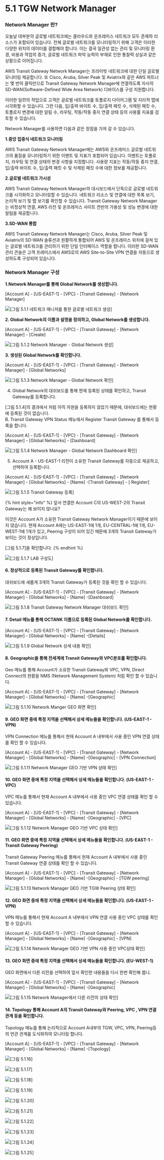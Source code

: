 # 5.1 TGW Network Manager

### Network Manager 란?

오늘날 대부분의 글로벌 네트워크에는 클라우드와 온프레미스 네트워크 모두 존재하 리소스가 포함되어 있습니다. 전체 글로벌 네트워크를 모니터링하기 위해 고객은 이러한 다양한 위치의 데이터를 결합해야 합니다. 이는 결국 일관성 없는 관리 및 모니터링 환경, 비용과 작업의 증가, 글로벌 네트워크 파악 능력의 부재로 인한 통찰력 상실과 같은 상황으로 이어집니다.

AWS Transit Gateway Network Manager는 프라이빗 네트워크에 대한 단일 글로벌 모니터링 제공합니다. 또 Cisco, Aruba, Silver Peak 및 Aviatrix와 같은 AWS 파트너는 몇 번의 클릭만으로 Transit Gateway Network Manager에 연결하도록 자사의 SD-WAN\(Software-Defined Wide Area Network\) 디바이스를 구성 지원합니다.

 이러한 일련의 작업으로 고객은 글로벌 네트워크를 토폴로지 다이어그램 및 지리적 맵에 시각화할 수 있습니다. 그런 다음, 입/출력 바이트 수, 입/출력 패킷 수, 삭제된 패킷 수, 토폴로지 변경에 대한 알림 수, 라우팅, 작동/작동 중지 연결 상태 등의 사용률 지표를 검토할 수 있습니다. 

Network Manager를 사용하면 다음과 같은 장점을 가져 갈 수 있습니다.

**1.중앙 집중식 네트워크 모니터링**

AWS Transit Gateway Network Manager에는 AWS와 온프레미스 글로벌 네트워크의 품질을 모니터링하기 위한 이벤트 및 지표가 포함되어 있습니다. 이벤트는 토폴로지, 라우팅 및 연결 상태의 변경 사항을 지정합니다. 사용량 지표는 작동/작동 중지 연결, 입/출력 바이트 수, 입/출력 패킷 수 및 삭제된 패킷 수에 대한 정보를 제공합니다.  


**2.글로벌 네트워크 가시성**

AWS Transit Gateway Network Manager의 대시보드에서 단독으로 글로벌 네트워크를 시각화하고 모니터링할 수 있습니다. 네트워크 리소스 및 연결에 대한 목록 보기, 논리적 보기 및 맵 보기를 확인할 수 있습니다. Transit Gateway Network Manager는 비정상적 연결, AWS 리전 및 온프레미스 사이트 전반의 가용성 및 성능 변경에 대한 알림을 제공합니다.

**3.SD-WAN 통합**

AWS Transit Gateway Network Manager는 Cisco, Aruba, Silver Peak 및 Aviatrix의 SD-WAN 솔류션과 원활하게 통합되어 AWS 및 온프레미스 위치에 걸쳐 있는 글로벌 네트워크를 관리하기 위한 단일 인터페이스 역할을 합니다. 이러한 SD-WAN 관리 콘솔은 고객 프레미스에서 AWS로의 AWS Site-to-Site VPN 연결을 자동으로 생성하도록 구성되어 있습니다.

### Network Manager 구성

**1.Network Manager를 통해 Global Network를 생성합니다.**

 \[Account A\] -  \[US-EAST-1\] - \[VPC\] - \[Transit Gateway\] - \[Network Manager\]

![\[&#xADF8;&#xB9BC; 5.1.1 &#xB124;&#xD2B8;&#xC6CC;&#xD06C; &#xB9E4;&#xB2C8;&#xC800;&#xB97C; &#xD1B5;&#xD55C; &#xAE00;&#xB85C;&#xBC8C; &#xB124;&#xD2B8;&#xC6CC;&#xD06C; &#xC0DD;&#xC131;\]](../.gitbook/assets/5.1.1.nm_create.png)

**2. Global Network의 이름과 설명을 정의하고, Global Network를 생성합니다.**

\[Account A\] -  \[US-EAST-1\] - \[VPC\] - \[Transit Gateway\] - \[Network Manager\] - \[Create\]

![\[&#xADF8;&#xB9BC; 5.1.2 Network Manager - Global Network &#xC0DD;&#xC131;\]](../.gitbook/assets/5.1.2.create_global_network.png)

**3. 생성된 Global Network를 확인합니다.**

\[Account A\] -  \[US-EAST-1\] - \[VPC\] - \[Transit Gateway\] - \[Network Manager\] - \[Global Networks\] 

![\[&#xADF8;&#xB9BC; 5.1.3 Network Manager - Global Network &#xD655;&#xC778;\]](../.gitbook/assets/5.1.3.global_network_check.png)

4. Global Network의 대쉬보드를 통해 현재 등록된 상태를 확인하고, Transit Gateway를 등록합니다.

\[그림 5.1.4\]의 결과에서 처럼 아직 자원을 등록하지 않았기 때문에, 대쉬보드에는 현황에 등록된 것이 없습니다.  
B. Transit Gateway VPN Status 메뉴에서 Register Transit Gateway 를 통해서 등록을 합니다.

\[Account A\] -  \[US-EAST-1\] - \[VPC\] - \[Transit Gateway\] - \[Network Manager\] - \[Global Networks\] - \[Dashboard\]

![\[&#xADF8;&#xB9BC; 5.1.4 Network Manager - Global Network Dashboard &#xD655;&#xC778;\]](../.gitbook/assets/5.1.4.nm_dashboard1.png)

5. Account A - US-EAST-1 리전이 소유한 Transit Gateway를 자동으로 제공하고, 선택하여 등록합니다.

\[Account A\] -  \[US-EAST-1\] - \[VPC\] - \[Transit Gateway\] - \[Network Manager\] - \[Global Networks\] - \[Name\] -\[Transit Gateway\] - \[ Register\]

![\[&#xADF8;&#xB9BC; 5.1.5 Transit Gateway &#xB4F1;&#xB85D;\]](../.gitbook/assets/5.1.5.tgw_register.png)

{% hint style="info" %}
앞서 연결한 Account C의  US-WEST-2의 Transit Gateway는 왜 보이지 않나요?

이것은 Account A가 소유한 Transit Gateway Network Manager이기 때문에 보이지 않습니다. 현재 Account A에는 US-EAST-1에 1개, EU-CENTRAL-1에 1개, EU-WEST-1에 1개가 있고, Peering 구성이 되어 있긴 때문에 3개의 Transit Gateway가 보이는 것이 정상입니다. 

\[그림 5.1.7\]을 확인합니다.
{% endhint %}

![\[&#xADF8;&#xB9BC; 5.1.7 LAB &#xAD6C;&#xC131;&#xB3C4;\]](../.gitbook/assets/5.1.7.lab_topology.png)

#### 6. 정상적으로 등록된 Transit Gateway를 확인합니다.

대쉬보드에 새롭게 3개의 Transit Gateway가 등록된 것을 확인 할 수 있습니다.

\[Account A\] -  \[US-EAST-1\] - \[VPC\] - \[Transit Gateway\] - \[Network Manager\] - \[Global Networks\] - \[Name\] -\[Dashboard\]

![\[&#xADF8;&#xB9BC; 5.1.8 Transit Gateway Network Manager &#xB300;&#xC26C;&#xBCF4;&#xB4DC; &#xD655;&#xC778;\]](../.gitbook/assets/5.1.8.tgw_register_check2.png)

#### 7. Detail 메뉴를 통해 OCTANK 이름으로 등록된 Global Network를 확인합니다.

\[Account A\] -  \[US-EAST-1\] - \[VPC\] - \[Transit Gateway\] - \[Network Manager\] - \[Global Networks\] - \[Name\] -\[Details\]

![\[&#xADF8;&#xB9BC; 5.1.9 Global Network &#xC0C1;&#xC138; &#xB0B4;&#xC6A9; &#xD655;&#xC778;\]](../.gitbook/assets/5.1.9.nm_detail.png)

#### 8. Geographic을 통해 전세계에 Transit Gateway와 VPC분포를 확인합니다.

Geo 메뉴를 통해 Account가 소유한 Transit Gateway와 VPC, VPN, Direct Connect의 현황을 NMS \(Network Management System\) 처럼 확인 할 수 있습니다.

\[Account A\] -  \[US-EAST-1\] - \[VPC\] - \[Transit Gateway\] - \[Network Manager\] - \[Global Networks\] - \[Name\] -\[Geographic\]

![\[&#xADF8;&#xB9BC; 5.1.10 Network Manger GEO &#xD654;&#xBA74; &#xD655;&#xC778;\]](../.gitbook/assets/5.1.10.nm_geo.png)

#### 9. GEO 화면 중에 특정 지역을 선택해서 상세 메뉴들을 확인합니다. \(US-EAST-1 - VPN\)

VPN Connection 메뉴를 통해서 현재 Account A 내부에서 사용 중인 VPN 연결 상태를 확인 할 수 있습니다.

\[Account A\] -  \[US-EAST-1\] - \[VPC\] - \[Transit Gateway\] - \[Network Manager\] - \[Global Networks\] - \[Name\] -\[Geographic\] - \[VPN Connection\]

![\[&#xADF8;&#xB9BC; 5.1.11 Network Manager GEO &#xAE30;&#xBC18; VPN &#xC0C1;&#xD0DC; &#xD655;&#xC778;\]](../.gitbook/assets/5.1.11.nm_geo2.png)

#### 10. GEO 화면 중에 특정 지역을 선택해서 상세 메뉴들을 확인합니다. \(US-EAST-1 - VPC\)

VPC 메뉴를 통해서 현재 Account A 내부에서 사용 중인 VPC 연결 상태를 확인 할 수 있습니다.

\[Account A\] -  \[US-EAST-1\] - \[VPC\] - \[Transit Gateway\] - \[Network Manager\] - \[Global Networks\] - \[Name\] -\[Geographic\] - \[VPC\]

![\[&#xADF8;&#xB9BC; 5.1.12 Network Manager GEO &#xAE30;&#xBC18; VPC &#xC0C1;&#xD0DC; &#xD655;&#xC778;\]](../.gitbook/assets/5.1.12.nm_geo3.png)

#### 11. GEO 화면 중에 특정 지역을 선택해서 상세 메뉴들을 확인합니다. \(US-EAST-1 - Transit Gateway Peering\)

Transit Gateway Peering 메뉴를 통해서 현재 Account A 내부에서 사용 중인 Transit Gateway 연결 상태를 확인 할 수 있습니다.

\[Account A\] -  \[US-EAST-1\] - \[VPC\] - \[Transit Gateway\] - \[Network Manager\] - \[Global Networks\] - \[Name\] -\[Geographic\] - \[TGW peering\]

![\[&#xADF8;&#xB9BC; 5.1.13 Network Manager GEO &#xAE30;&#xBC18; TGW Peering &#xC0C1;&#xD0DC; &#xD655;&#xC778;\]](../.gitbook/assets/5.1.13.nm_geo4.png)

#### 12. GEO 화면 중에 특정 지역을 선택해서 상세 메뉴들을 확인합니다. \(US-EAST-1 - VPN\)

VPN 메뉴를 통해서 현재 Account A 내부에서 VPN 연결 사용 중인 VPC 상태를 확인 할 수 있습니다.

\[Account A\] -  \[US-EAST-1\] - \[VPC\] - \[Transit Gateway\] - \[Network Manager\] - \[Global Networks\] - \[Name\] -\[Geographic\] - \[VPN\]

![\[&#xADF8;&#xB9BC; 5.1.14 Network Manager GEO &#xAE30;&#xBC18; VPN &#xC0AC;&#xC6A9; &#xC911;&#xC778; VPC&#xC0C1;&#xD0DC; &#xD655;&#xC778;\]](../.gitbook/assets/5.1.14.nm_geo5.png)

#### 13. GEO 화면 중에 특정 지역을 선택해서 상세 메뉴들을 확인합니다. \(EU-WEST-1\)

GEO 화면에서 다른 리전을 선택하여 앞서 확인한 내용들을 다시 한번 확인해 봅니.

\[Account A\] -  \[US-EAST-1\] - \[VPC\] - \[Transit Gateway\] - \[Network Manager\] - \[Global Networks\] - \[Name\] -\[Geographic\] 

![\[&#xADF8;&#xB9BC; 5.1.15 Network Manager&#xC5D0;&#xC11C; &#xB2E4;&#xB978; &#xB9AC;&#xC804;&#xC758; &#xC0C1;&#xD0DC; &#xD655;&#xC778;\]](../.gitbook/assets/5.1.15.nm_geo6.png)

#### 14. Topology 통해 Account A의 Transit Gateway와 Peering, VPC , VPN 연결 관계 등을 확인합니다.

Topology 메뉴를 통해 논리적으로 Account A내부의 TGW, VPC, VPN, Peering등의 연관 관계를 도식화하여 모니터링 합니다.

\[Account A\] -  \[US-EAST-1\] - \[VPC\] - \[Transit Gateway\] - \[Network Manager\] - \[Global Networks\] - \[Name\] -\[Topology\]

![\[&#xADF8;&#xB9BC; 5.1.16\]](../.gitbook/assets/5.1.15.nm_topology.png)

![\[&#xADF8;&#xB9BC; 5.1.17\]](../.gitbook/assets/5.1.17.nm_monitoring.png)

![\[&#xADF8;&#xB9BC; 5.1.18\]](../.gitbook/assets/5.1.18.nm_site1.png)

![\[&#xADF8;&#xB9BC; 5.1.19\]](../.gitbook/assets/5.1.19.nm_site2.png)

![\[&#xADF8;&#xB9BC; 5.1.20\]](../.gitbook/assets/5.1.20.nm_site3.png)

![\[&#xADF8;&#xB9BC; 5.1.21\]](../.gitbook/assets/5.1.21.nm_device1.png)

![\[&#xADF8;&#xB9BC; 5.1.22\]](../.gitbook/assets/5.1.22.nm_device2.png)

![\[&#xADF8;&#xB9BC; 5.1.23\]](../.gitbook/assets/5.1.23.nm_device3.png)

![\[&#xADF8;&#xB9BC; 5.1.24\]](../.gitbook/assets/5.1.24.nm_device4.png)

![\[&#xADF8;&#xB9BC; 5.1.25\]](../.gitbook/assets/5.1.25.nm_device5.png)



